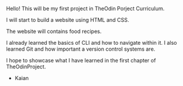 Hello! This will be my first project in TheOdin Porject Curriculum.

I will start to build a website using HTML and CSS. 

The website will contains food recipes. 

I already learned the basics of CLI and how to navigate within it. I also learned Git and how important a version control systems are.

I hope to showcase what I have learned in the first chapter of TheOdinProject.

- Kaian